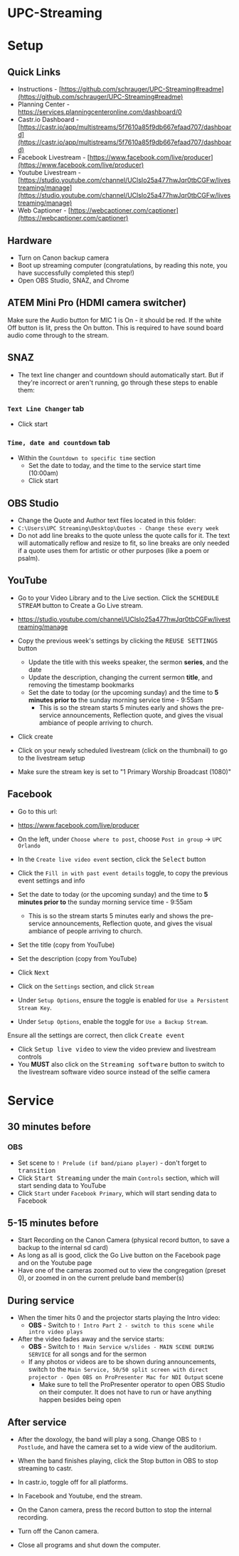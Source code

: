 # UPC-Streaming

# Setup

## Quick Links
* Instructions - [https://github.com/schrauger/UPC-Streaming#readme](https://github.com/schrauger/UPC-Streaming#readme)
* Planning Center - https://services.planningcenteronline.com/dashboard/0
* Castr.io Dashboard - [https://castr.io/app/multistreams/5f7610a85f9db667efaad707/dashboard](https://castr.io/app/multistreams/5f7610a85f9db667efaad707/dashboard)
* Facebook Livestream - [https://www.facebook.com/live/producer](https://www.facebook.com/live/producer)
* Youtube Livestream - [https://studio.youtube.com/channel/UClsIo25a477hwJqr0tbCGFw/livestreaming/manage](https://studio.youtube.com/channel/UClsIo25a477hwJqr0tbCGFw/livestreaming/manage)
* Web Captioner - [https://webcaptioner.com/captioner](https://webcaptioner.com/captioner)

## Hardware 
* Turn on Canon backup camera
* Boot up streaming computer (congratulations, by reading this note, you have successfully completed this step!)
* Open OBS Studio, SNAZ, and Chrome

## ATEM Mini Pro (HDMI camera switcher) 
Make sure the Audio button for MIC 1 is On - it should be red. If the white Off button is lit, press the On button. This is required to have sound board audio come through to the stream.

## SNAZ 
* The text line changer and countdown should automatically start. But if they're incorrect or aren't running, go through these steps to enable them:

### `Text Line Changer` tab 
* Click start

### `Time, date and countdown` tab
* Within the `Countdown to specific time` section
  * Set the date to today, and the time to the service start time (10:00am)
  * Click start

## OBS Studio 

* Change the Quote and Author text files located in this folder:
* `C:\Users\UPC Streaming\Desktop\Quotes - Change these every week`
* Do not add line breaks to the quote unless the quote calls for it. The text will automatically reflow and resize to fit, so line breaks are only needed if a quote uses them for artistic or other purposes (like a poem or psalm).


## YouTube 
* Go to your Video Library and to the Live section. Click the <kbd>SCHEDULE STREAM</kbd> button to Create a Go Live stream.
* https://studio.youtube.com/channel/UClsIo25a477hwJqr0tbCGFw/livestreaming/manage

* Copy the previous week's settings by clicking the <kbd>REUSE SETTINGS</kbd> button
  * Update the title with this weeks speaker, the sermon <b>series</b>, and the date
  * Update the description, changing the current sermon <b>title</b>, and removing the timestamp bookmarks
  * Set the date to today (or the upcoming sunday) and the time to **5 minutes prior to** the sunday morning service time - 9:55am
    * This is so the stream starts 5 minutes early and shows the pre-service announcements, Reflection quote, and gives the visual ambiance of people arriving to church.
* Click create
* Click on your newly scheduled livestream (click on the thumbnail) to go to the livestream setup
* Make sure the stream key is set to "1 Primary Worship Broadcast (1080)"

## Facebook

* Go to this url:
* https://www.facebook.com/live/producer

* On the left, under `Choose where to post`, choose `Post in group` -> `UPC Orlando`
* In the `Create live video event` section, click the <kbd>Select</kbd> button
* Click the `Fill in with past event details` toggle, to copy the previous event settings and info
* Set the date to today (or the upcoming sunday) and the time to **5 minutes prior to** the sunday morning service time - 9:55am
  * This is so the stream starts 5 minutes early and shows the pre-service announcements, Reflection quote, and gives the visual ambiance of people arriving to church.

* Set the title (copy from YouTube)
* Set the description (copy from YouTube)
* Click <kbd>Next</kbd>


* Click on the `Settings` section, and click `Stream`
* Under `Setup Options`, ensure the toggle is enabled for `Use a Persistent Stream Key`.
* Under `Setup Options`, enable the toggle for `Use a Backup Stream`.

Ensure all the settings are correct, then click <kbd>Create event</kbd>

* Click <kbd>Setup live video</kbd> to view the video preview and livestream controls
* You <b>MUST</b> also click on the <kbd>Streaming software</kbd> button to switch to the livestream software video source instead of the selfie camera

# Service

## 30 minutes before
### OBS
* Set scene to `! Prelude (if band/piano player)` - don't forget to <kbd>transition</kbd>
* Click <kbd>Start Streaming</kbd> under the main `Controls` section, which will start sending data to YouTube
* Click `Start` under `Facebook Primary`, which will start sending data to Facebook

## 5-15 minutes before
* Start Recording on the Canon Camera (physical record button, to save a backup to the internal sd card)
* As long as all is good, click the Go Live button on the Facebook page and on the Youtube page
* Have one of the cameras zoomed out to view the congregation (preset 0), or zoomed in on the current prelude band member(s)

## During service
* When the timer hits 0 and the projector starts playing the Intro video:
  * **OBS** - Switch to `! Intro Part 2 - switch to this scene while intro video plays`
* After the video fades away and the service starts:
  * **OBS** - Switch to `! Main Service w/slides - MAIN SCENE DURING SERVICE` for all songs and for the sermon
  * If any photos or videos are to be shown during announcements, switch to the `Main Service, 50/50 split screen with direct projector - Open OBS on ProPresenter Mac for NDI Output` scene
    * Make sure to tell the ProPresenter operator to open OBS Studio on their computer. It does not have to run or have anything happen besides being open 

## After service
* After the doxology, the band will play a song. Change OBS to `! Postlude`, and have the camera set to a wide view of the auditorium.
* When the band finishes playing, click the Stop button in OBS to stop streaming to castr.

* In castr.io, toggle off for all platforms.
* In Facebook and Youtube, end the stream.
* On the Canon camera, press the record button to stop the internal recording.
* Turn off the Canon camera.
* Close all programs and shut down the computer.

